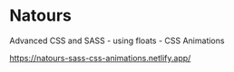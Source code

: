 # Natours

Advanced CSS and SASS - using floats - CSS Animations

https://natours-sass-css-animations.netlify.app/
